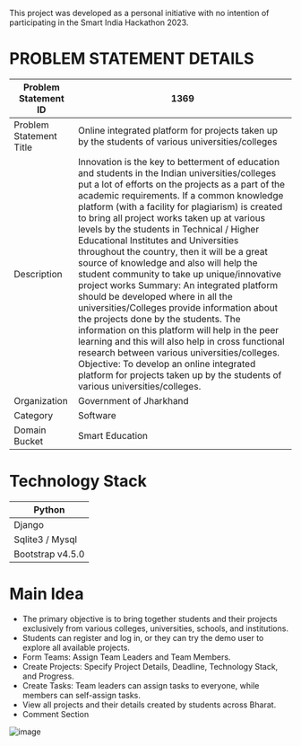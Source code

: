This project was developed as a personal initiative with no intention of participating in the Smart India Hackathon 2023.

# PROBLEM STATEMENT DETAILS
| Problem Statement ID              | 1369                           |
|-----------------------------------|--------------------------------|
| Problem Statement Title           | Online integrated platform for projects taken up by the students of various universities/colleges |
| Description                       | Innovation is the key to betterment of education and students in the Indian universities/colleges put a lot of efforts on the projects as a part of the academic requirements. If a common knowledge platform (with a facility for plagiarism) is created to bring all project works taken up at various levels by the students in Technical / Higher Educational Institutes and Universities throughout the country, then it will be a great source of knowledge and also will help the student community to take up unique/innovative project works Summary: An integrated platform should be developed where in all the universities/Colleges provide information about the projects done by the students. The information on this platform will help in the peer learning and this will also help in cross functional research between various universities/colleges. Objective: To develop an online integrated platform for projects taken up by the students of various universities/colleges. |
| Organization                      | Government of Jharkhand          |
| Category                          | Software                         |
| Domain Bucket                     | Smart Education                  |

# Technology Stack
| Python |
|--------|
| Django|
|Sqlite3 / Mysql|
|Bootstrap v4.5.0|

# Main Idea
- The primary objective is to bring together students and their projects exclusively from various colleges, universities, schools, and institutions.
- Students can register and log in, or they can try the demo user to explore all available projects.
- Form Teams: Assign Team Leaders and Team Members.
- Create Projects: Specify Project Details, Deadline, Technology Stack, and Progress.
- Create Tasks: Team leaders can assign tasks to everyone, while members can self-assign tasks.
- View all projects and their details created by students across Bharat.
- Comment Section


![image](https://github.com/Akshay-Arjun/National-Project-Management/assets/68991993/b1fc3907-a1d9-46c2-8f5f-cabac21ef3a5)

